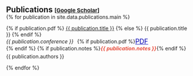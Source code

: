 <h1 id="publications"></h1>

<h2 style="margin: 30px 0px -15px;">Publications <temp style="font-size:15px;">[</temp><a href="https://scholar.google.com.tw/citations?user=iC1-6v0AAAAJ&hl=en" target="_blank" style="font-size:15px;">Google Scholar</a><temp style="font-size:15px;">]</temp></h2>

<div class="publications">

{% for publication in site.data.publications.main %}
<li style="list-style-type: none; margin-bottom: 8px;">

<div class="pub-entry">
  <div style="display: flex; align-items: center; flex-wrap: wrap; margin-bottom: 5px;">
    <div class="title" style="flex-grow: 1; min-width: 0;">
      {% if publication.pdf %}
        <a href="{{ publication.pdf }}" target="_blank">{{ publication.title }}</a>
      {% else %}
        {{ publication.title }}
      {% endif %}
    </div>
    <div class="conference" style="margin-right: 10px;"><em>{{ publication.conference }}</em></div>
    {% if publication.pdf %}
      <a href="{{ publication.pdf }}" class="btn btn-sm z-depth-0" role="button" target="_blank" style="color:#0404B4; font-size:18px; margin-right: 10px;">PDF</a>
    {% endif %}
    {% if publication.notes %}
      <strong><i style="color:#e74d3c;">{{ publication.notes }}</i></strong>
    {% endif %}
  </div>
  <div class="author" style="margin-top: 5px;">{{ publication.authors }}</div>
</div>
</li>

{% endfor %}
</div>


